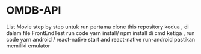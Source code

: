 # OMDB-API
List Movie
step by step untuk run
pertama clone this repository
kedua , di dalam file FrontEndTest run code yarn install/ npm install di cmd
ketiga , run code yarn android / react-native start and react-native run-android
pastikan memiliki emulator
